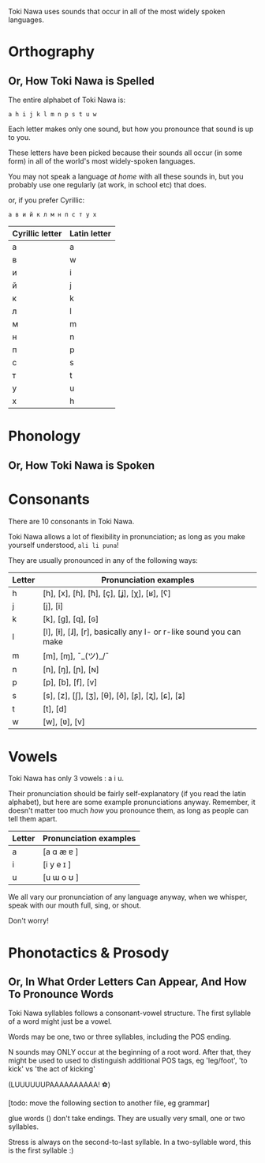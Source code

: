 Toki Nawa uses sounds that occur in all of the most widely spoken languages.

Orthography 
=========

Or, How Toki Nawa is Spelled
---------

The entire alphabet of Toki Nawa is:

```
a h i j k l m n p s t u w
```
Each letter makes only one sound, but how you pronounce that sound is up to you.

These letters have been picked because their sounds all occur (in some form) in
all of the world's most widely-spoken languages.

You may not speak a language *at home* with all these sounds in,
but you probably use one regularly (at work, in school etc) that does.

or, if you prefer Cyrillic:

```
а в и й к л м н п с т у х
```

Cyrillic letter | Latin letter
----------------|----------------
а 			    | a
в 			    | w
и				| i
й				| j
к				| k
л				| l
м				| m
н				| n
п				| p
с				| s
т				| t
у				| u
х				| h


Phonology
=========

Or, How Toki Nawa is Spoken
------

Consonants
======

There are 10 consonants in Toki Nawa. 

Toki Nawa allows a lot of flexibility in pronunciation; 
as long as you make yourself understood, `ali li puna`!

They are usually pronounced in any of the following ways:

Letter  | Pronunciation examples
--------|-----------------------
h		| [h], [x], [ɦ], [ħ], [ç], [ʝ], [χ], [ʁ], [ʕ]
j		| [j], [i]
k		| [k], [g], [q], [ɢ]
l 		| [l], [ɫ], [ɺ], [r], basically any l- or r-like sound you can make
m 		| [m], [ɱ], ¯\_(ツ)_/¯
n 		| [n], [ŋ], [ɲ], [ɴ]
p 		| [p], [b], [f], [v]
s 		| [s], [z], [ʃ], [ʒ], [θ], [ð], [ʂ], [ʐ], [ɕ], [ʑ]
t 		| [t], [d]
w 		| [w], [ʋ], [v]


Vowels
======

Toki Nawa has only 3 vowels : a i u.

Their pronunciation should be fairly self-explanatory (if you read the latin alphabet),
but here are some example pronunciations anyway.
Remember, it doesn't matter too much *how* you pronounce them, 
as long as people can tell them apart.

Letter  | Pronunciation examples
--------|-----------------------
a 		| [a ɑ æ ɐ ]
i 		| [i y e ɪ ]
u 		| [u ɯ o ʊ ]

We all vary our pronunciation of any language anyway,
when we whisper, speak with our mouth full, sing, or shout.

Don't worry!

Phonotactics & Prosody
=========

Or, In What Order Letters Can Appear, And How To Pronounce Words
--------

Toki Nawa syllables follows a consonant-vowel structure.
The first syllable of a word might just be a vowel.

Words may be one, two or three syllables, including the POS ending.

N sounds may ONLY occur at the beginning of a root word. 
After that, they might be used to used to distinguish additional POS tags,
eg <nuka> 'leg/foot', <nuku> 'to kick' vs <nukuna> 'the act of kicking'

(LUUUUUUPAAAAAAAAAA! ⚽)

[todo: move the following section to another file, eg grammar]

glue words (<nima lili lili>) don't take endings.
They are usually very small, one or two syllables.



Stress is always on the second-to-last syllable.
In a two-syllable word, this is the first syllable :)